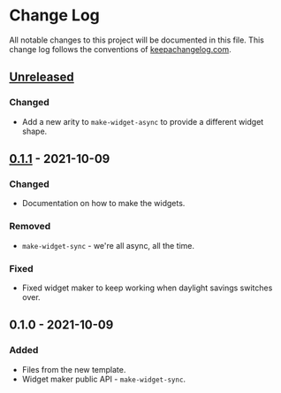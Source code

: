 # Change Log
All notable changes to this project will be documented in this file. This change log follows the conventions of [keepachangelog.com](http://keepachangelog.com/).

## [Unreleased]
### Changed
- Add a new arity to `make-widget-async` to provide a different widget shape.

## [0.1.1] - 2021-10-09
### Changed
- Documentation on how to make the widgets.

### Removed
- `make-widget-sync` - we're all async, all the time.

### Fixed
- Fixed widget maker to keep working when daylight savings switches over.

## 0.1.0 - 2021-10-09
### Added
- Files from the new template.
- Widget maker public API - `make-widget-sync`.

[Unreleased]: https://github.com/your-name/clojure-design-pattern/compare/0.1.1...HEAD
[0.1.1]: https://github.com/your-name/clojure-design-pattern/compare/0.1.0...0.1.1
